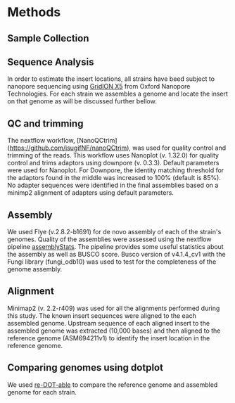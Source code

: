 # Methods


## Sample Collection

## Sequence Analysis
In order to estimate the insert locations, all strains have beed subject to nanopore sequencing using [GridION X5](https://nanoporetech.com/products/gridion) from Oxford Nanopore Technologies. For each strain we assembles a genome and locate the insert on that genome as will be discussed further bellow.   

## QC and trimming

The nextflow workflow, [NanoQCtrim] (https://github.com/isugifNF/nanoQCtrim), was used for quality control and trimming of the reads. This workflow uses Nanoplot (v. 1.32.0) for quality control and trims adaptors using downpore (v. 0.3.3). Default parameters were used for Nanoplot.  For Downpore, the identity matching threshold for the adaptors found in the middle  was increased to 100% (default is 85%).  No adapter sequences were identified in the final assemblies based on a minimp2 alignment of adapters using default parameters.

## Assembly

We used Flye (v.2.8.2-b1691) for de novo assembly of each of the strain's genomes. Quality of the assemblies were assessed using the nextflow pipeline [assemblyStats](https://github.com/isugifNF/assemblyStats). The pipeline provides some useful statistics about the assembly as well as BUSCO score. Busco version of v4.1.4_cv1 with the Fungi library (fungi_odb10) was used to test for the completeness of the genome assembly.

## Alignment

Minimap2 (v. 2.2-r409) was used for all the alignments performed during this study. The known insert sequences were aligned to the each assembled genome. Upstream sequence of each aligned insert to the assembled genome was extracted (10,000 bases) and then aligned to the reference genome (ASM694211v1) to identify the insert location in the reference genome.


## Comparing genomes using dotplot
We used [re-DOT-able](https://www.bioinformatics.babraham.ac.uk/projects/redotable/) to compare the reference genome and assembled genome for each strain. 
